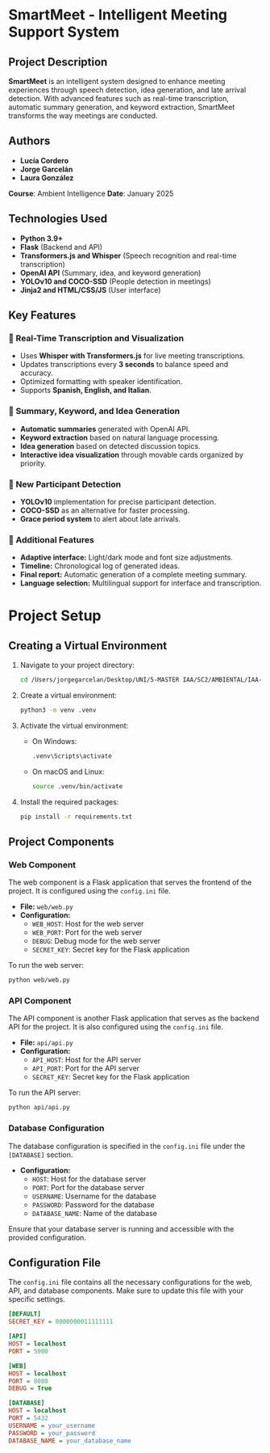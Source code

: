 # SmartMeet - Intelligent Meeting Support System

## Project Description
**SmartMeet** is an intelligent system designed to enhance meeting experiences through speech detection, idea generation, and late arrival detection. With advanced features such as real-time transcription, automatic summary generation, and keyword extraction, SmartMeet transforms the way meetings are conducted.

## Authors
- **Lucía Cordero**  
- **Jorge Garcelán**  
- **Laura González**

**Course**: Ambient Intelligence
**Date**: January 2025  

## Technologies Used
- **Python 3.9+**
- **Flask** (Backend and API)
- **Transformers.js and Whisper** (Speech recognition and real-time transcription)
- **OpenAI API** (Summary, idea, and keyword generation)
- **YOLOv10 and COCO-SSD** (People detection in meetings)
- **Jinja2 and HTML/CSS/JS** (User interface)

## Key Features
### 🔹 Real-Time Transcription and Visualization
- Uses **Whisper with Transformers.js** for live meeting transcriptions.
- Updates transcriptions every **3 seconds** to balance speed and accuracy.
- Optimized formatting with speaker identification.
- Supports **Spanish, English, and Italian**.

### 🔹 Summary, Keyword, and Idea Generation
- **Automatic summaries** generated with OpenAI API.
- **Keyword extraction** based on natural language processing.
- **Idea generation** based on detected discussion topics.
- **Interactive idea visualization** through movable cards organized by priority.

### 🔹 New Participant Detection
- **YOLOv10** implementation for precise participant detection.
- **COCO-SSD** as an alternative for faster processing.
- **Grace period system** to alert about late arrivals.

### 🔹 Additional Features
- **Adaptive interface:** Light/dark mode and font size adjustments.
- **Timeline:** Chronological log of generated ideas.
- **Final report:** Automatic generation of a complete meeting summary.
- **Language selection:** Multilingual support for interface and transcription.

# Project Setup

## Creating a Virtual Environment

1. Navigate to your project directory:
    ```sh
    cd /Users/jorgegarcelan/Desktop/UNI/5-MASTER IAA/SC2/AMBIENTAL/IAA-Aml/PROJECT
    ```

2. Create a virtual environment:
    ```sh
    python3 -m venv .venv
    ```

3. Activate the virtual environment:
    - On Windows:
        ```sh
        .venv\Scripts\activate
        ```
    - On macOS and Linux:
        ```sh
        source .venv/bin/activate
        ```

4. Install the required packages:
    ```sh
    pip install -r requirements.txt
    ```

## Project Components

### Web Component

The web component is a Flask application that serves the frontend of the project. It is configured using the `config.ini` file.

- **File:** `web/web.py`
- **Configuration:**
    - `WEB_HOST`: Host for the web server
    - `WEB_PORT`: Port for the web server
    - `DEBUG`: Debug mode for the web server
    - `SECRET_KEY`: Secret key for the Flask application

To run the web server:
```sh
python web/web.py
```

### API Component

The API component is another Flask application that serves as the backend API for the project. It is also configured using the `config.ini` file.

- **File:** `api/api.py`
- **Configuration:**
    - `API_HOST`: Host for the API server
    - `API_PORT`: Port for the API server
    - `SECRET_KEY`: Secret key for the Flask application

To run the API server:
```sh
python api/api.py
```

### Database Configuration

The database configuration is specified in the `config.ini` file under the `[DATABASE]` section.

- **Configuration:**
    - `HOST`: Host for the database server
    - `PORT`: Port for the database server
    - `USERNAME`: Username for the database
    - `PASSWORD`: Password for the database
    - `DATABASE_NAME`: Name of the database

Ensure that your database server is running and accessible with the provided configuration.

## Configuration File

The `config.ini` file contains all the necessary configurations for the web, API, and database components. Make sure to update this file with your specific settings.

```ini
[DEFAULT]
SECRET_KEY = 0000000011111111

[API]
HOST = localhost
PORT = 5000

[WEB]
HOST = localhost
PORT = 8080
DEBUG = True

[DATABASE]
HOST = localhost
PORT = 5432
USERNAME = your_username
PASSWORD = your_password
DATABASE_NAME = your_database_name
```

